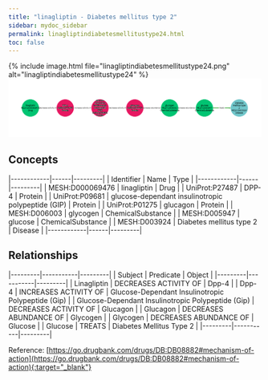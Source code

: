 ```yaml
---
title: "linagliptin - Diabetes mellitus type 2"
sidebar: mydoc_sidebar
permalink: linagliptindiabetesmellitustype24.html
toc: false 
---
```


{% include image.html file="linagliptindiabetesmellitustype24.png" alt="linagliptindiabetesmellitustype24" %}![Path Visualization](/images/linagliptindiabetesmellitustype24.png)

## Concepts

|------------|------|---------|
| Identifier | Name | Type    |
|------------|------|---------|
| MESH:D000069476 | linagliptin | Drug |
| UniProt:P27487 | DPP-4 | Protein |
| UniProt:P09681 | glucose-dependant insulinotropic polypeptide (GIP) | Protein |
| UniProt:P01275 | glucagon | Protein |
| MESH:D006003 | glycogen | ChemicalSubstance |
| MESH:D005947 | glucose | ChemicalSubstance |
| MESH:D003924 | Diabetes mellitus type 2 | Disease |
|------------|------|---------|

## Relationships

|---------|-----------|---------|
| Subject | Predicate | Object  |
|---------|-----------|---------|
| Linagliptin | DECREASES ACTIVITY OF | Dpp-4 |
| Dpp-4 | INCREASES ACTIVITY OF | Glucose-Dependant Insulinotropic Polypeptide (Gip) |
| Glucose-Dependant Insulinotropic Polypeptide (Gip) | DECREASES ACTIVITY OF | Glucagon |
| Glucagon | DECREASES ABUNDANCE OF | Glycogen |
| Glycogen | DECREASES ABUNDANCE OF | Glucose |
| Glucose | TREATS | Diabetes Mellitus Type 2 |
|---------|-----------|---------|

Reference: [https://go.drugbank.com/drugs/DB:DB08882#mechanism-of-action](https://go.drugbank.com/drugs/DB:DB08882#mechanism-of-action){:target="_blank"}